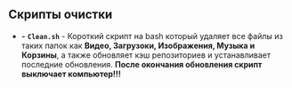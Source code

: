 ## Скрипты очистки
- **-** **`Clean.sh`** - Короткий скрипт на bash который удаляет все файлы из таких папок как **Видео, Загрузоки, Изображения, Музыка и Корзины**, а также обновляет кэш репозиториев и устанавливает последние обновления. **После окончания обновления скрипт выключает компьютер!!!**
